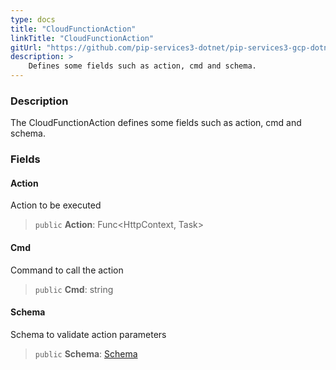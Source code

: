 ```yaml
---
type: docs
title: "CloudFunctionAction"
linkTitle: "CloudFunctionAction"
gitUrl: "https://github.com/pip-services3-dotnet/pip-services3-gcp-dotnet"
description: >
    Defines some fields such as action, cmd and schema.
---
```


### Description

The CloudFunctionAction defines some fields such as action, cmd and schema.

### Fields

<span class="hide-title-link">

#### Action
Action to be executed
> `public` **Action**: Func\<HttpContext, Task\>

#### Cmd
Command to call the action
> `public` **Cmd**: string

#### Schema
Schema to validate action parameters
> `public` **Schema**: [Schema](../../../commons/validate/schema)

</span>
